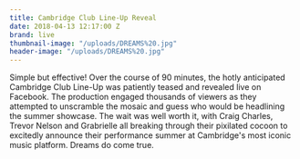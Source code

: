 ```yaml
---
title: Cambridge Club Line-Up Reveal
date: 2018-04-13 12:17:00 Z
brand: live
thumbnail-image: "/uploads/DREAMS%20.jpg"
header-image: "/uploads/DREAMS%20.jpg"
---
```


Simple but effective! Over the course of 90 minutes, the hotly anticipated Cambridge Club Line-Up was patiently teased and revealed live on Facebook. The production engaged thousands of viewers as they attempted to unscramble the mosaic and guess who would be headlining the summer showcase. The wait was well worth it, with Craig Charles, Trevor Nelson and Grabrielle all breaking through their pixilated cocoon to excitedly announce their performance summer at Cambridge's most iconic music platform. Dreams do come true.